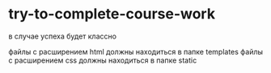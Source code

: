 # try-to-complete-course-work
в случае успеха будет классно 

файлы с расширением html должны находиться в папке templates
файлы с расширением css должны находиться в папке static
